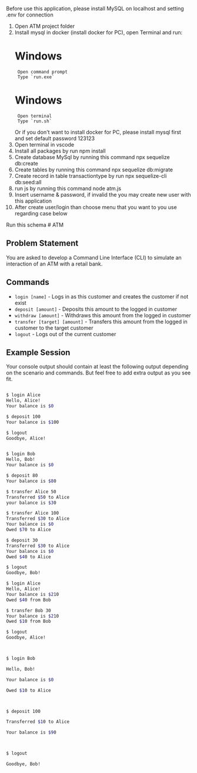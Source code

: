 Before use this application, please install MySQL on localhost and setting .env for connection

1. Open ATM project folder
2. Install mysql in docker (install docker for PC), open Terminal and run:
    # Windows
        Open command prompt
        Type `run.exe`
    # Windows
        Open terminal
        Type `run.sh`
    Or if you don't want to install docker for PC, please install mysql first and set default password 123123
3. Open terminal in vscode
4. Install all packages by run 
    npm install
5. Create database MySql by running this command
    npx sequelize db:create
5. Create tables by running this command
    npx sequelize db:migrate
6. Create record in table transactiontype by run 
    npx sequelize-cli db:seed:all
7. run js by running this command
    node atm.js
8. Insert username & password, if invalid the you may create new user with this application
9. After create user/login than choose menu that you want to you use regarding case below
    
    

Run this schema  # ATM

## Problem Statement
You are asked to develop a Command Line Interface (CLI) to simulate an interaction of an ATM with a retail bank.

## Commands

* `login [name]` - Logs in as this customer and creates the customer if not exist
* `deposit [amount]` - Deposits this amount to the logged in customer
* `withdraw [amount]` - Withdraws this amount from the logged in customer
* `transfer [target] [amount]` - Transfers this amount from the logged in customer to the target customer
* `logout` - Logs out of the current customer


## Example Session
Your console output should contain at least the following output depending on the scenario and commands. But feel free 
to add extra output as you see fit.

```bash

$ login Alice
Hello, Alice!
Your balance is $0

$ deposit 100
Your balance is $100 

$ logout
Goodbye, Alice!


$ login Bob
Hello, Bob!
Your balance is $0

$ deposit 80
Your balance is $80 

$ transfer Alice 50
Transferred $50 to Alice
your balance is $30 

$ transfer Alice 100
Transferred $30 to Alice
Your balance is $0
Owed $70 to Alice

$ deposit 30 
Transferred $30 to Alice
Your balance is $0
Owed $40 to Alice

$ logout
Goodbye, Bob!

$ login Alice
Hello, Alice!
Your balance is $210
Owed $40 from Bob

$ transfer Bob 30 
Your balance is $210
Owed $10 from Bob

$ logout
Goodbye, Alice!



$ login Bob

Hello, Bob!

Your balance is $0

Owed $10 to Alice



$ deposit 100

Transferred $10 to Alice

Your balance is $90



$ logout

Goodbye, Bob!

```